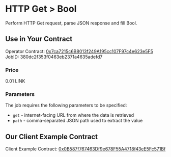 # HTTP Get > Bool

Perform HTTP Get request, parse JSON response and fill Bool.

## Use in Your Contract

Operator Contract: [0x7ca7215c6B8013f249A195cc107F97c4e623e5F5](https://mumbai.polygonscan.com/address/0x7ca7215c6B8013f249A195cc107F97c4e623e5F5)
JobID: 380dc2f353f0463eb2371a4635adefd7

### Price

0.01 LINK

### Parameters

The job requires the following parameters to be specified:

* `get` - internet-facing URL from where the data is retrieved
* `path` - comma-separated JSON path used to extract the value

## Our Client Example Contract
  
Client Example Contract: [0x0B587f767463Df9e678F55A4718f43eE5Fc571Bf](https://mumbai.polygonscan.com/address/0x0B587f767463Df9e678F55A4718f43eE5Fc571Bf)
